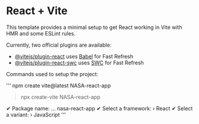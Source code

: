 # React + Vite

This template provides a minimal setup to get React working in Vite with HMR and some ESLint rules.

Currently, two official plugins are available:

- [@vitejs/plugin-react](https://github.com/vitejs/vite-plugin-react/blob/main/packages/plugin-react/README.md) uses [Babel](https://babeljs.io/) for Fast Refresh
- [@vitejs/plugin-react-swc](https://github.com/vitejs/vite-plugin-react-swc) uses [SWC](https://swc.rs/) for Fast Refresh


Commands used to setup the project:

'''
npm create vite@latest NASA-react-app                                     

> npx
> create-vite NASA-react-app

✔ Package name: … nasa-react-app
✔ Select a framework: › React
✔ Select a variant: › JavaScript
'''
